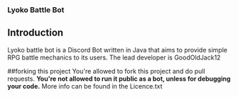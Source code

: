 ### Lyoko Battle Bot

## Introduction
Lyoko battle bot is a Discord Bot written in Java that aims to provide simple RPG battle mechanics
to its users. 
The lead developer is GoodOldJack12

##forking this project
You're allowed to fork this project and do pull requests.
**You're not allowed to run it public as a bot, unless for debugging your code.**
More info can be found in the Licence.txt

